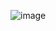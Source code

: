 ![image](https://user-images.githubusercontent.com/53458032/216849899-10153010-53fb-4250-ba6c-2db9710a6eef.png)
